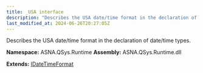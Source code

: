 ```yaml
---
title: _USA interface
description: "Describes the USA date/time format in the declaration of date/time types. "
last_modified_at: 2024-06-26T20:27:05Z
---
```


Describes the USA date/time format in the declaration of date/time types.

**Namespace:** ASNA.QSys.Runtime
**Assembly:** ASNA.QSys.Runtime.dll

**Extends:** [IDateTimeFormat](/reference/runtime/qsys-runtime/i-date-time-format.html)
<br>
<br>
